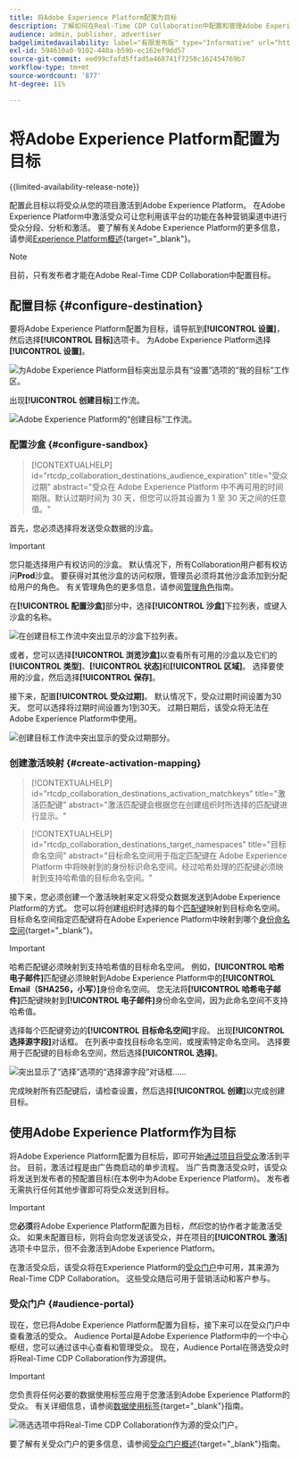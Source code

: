 ```yaml
---
title: 将Adobe Experience Platform配置为目标
description: 了解如何在Real-Time CDP Collaboration中配置和管理Adobe Experience Platform作为目标。
audience: admin, publisher, advertiser
badgelimitedavailability: label="有限发布版" type="Informative" url="https://helpx.adobe.com/cn/legal/product-descriptions/real-time-customer-data-platform-collaboration.html newtab=true"
exl-id: 594610a0-9102-448a-b59b-ec162ef9dd57
source-git-commit: eed99cfafd5ffad5a468741f7258c162454769b7
workflow-type: tm+mt
source-wordcount: '877'
ht-degree: 11%

---
```


# 将Adobe Experience Platform配置为目标

{{limited-availability-release-note}}

配置此目标以将受众从您的项目激活到Adobe Experience Platform。 在Adobe Experience Platform中激活受众可让您利用该平台的功能在各种营销渠道中进行受众分段、分析和激活。 要了解有关Adobe Experience Platform的更多信息，请参阅[Experience Platform概述](https://experienceleague.adobe.com/zh-hans/docs/experience-platform/landing/home){target="_blank"}。

>[!NOTE]
>
>目前，只有发布者才能在Adobe Real-Time CDP Collaboration中配置目标。

## 配置目标 {#configure-destination}

要将Adobe Experience Platform配置为目标，请导航到&#x200B;**[!UICONTROL 设置]**，然后选择&#x200B;**[!UICONTROL 目标]**&#x200B;选项卡。 为Adobe Experience Platform选择&#x200B;**[!UICONTROL 设置]**。

![为Adobe Experience Platform目标突出显示具有“设置”选项的“我的目标”工作区。](/help/assets/destinations/adobe-experience-platform/setup-aep.png)

出现&#x200B;**[!UICONTROL 创建目标]**&#x200B;工作流。

![Adobe Experience Platform的“创建目标”工作流。](/help/assets/destinations/adobe-experience-platform/create-destination.png)

### 配置沙盒 {#configure-sandbox}

>[!CONTEXTUALHELP]
>id="rtcdp_collaboration_destinations_audience_expiration"
>title="受众过期"
>abstract="受众在 Adobe Experience Platform 中不再可用的时间期限。默认过期时间为 30 天，但您可以将其设置为 1 至 30 天之间的任意值。"

首先，您必须选择将发送受众数据的沙盒。

>[!IMPORTANT]
>
>您只能选择用户有权访问的沙盒。 默认情况下，所有Collaboration用户都有权访问&#x200B;**Prod**&#x200B;沙盒。 要获得对其他沙盒的访问权限，管理员必须将其他沙盒添加到分配给用户的角色。 有关管理角色的更多信息，请参阅[管理角色](../permissions/manage-roles.md)指南。

在&#x200B;**[!UICONTROL 配置沙盒]**&#x200B;部分中，选择&#x200B;**[!UICONTROL 沙盒]**&#x200B;下拉列表，或键入沙盒的名称。

![在创建目标工作流中突出显示的沙盒下拉列表。](/help/assets/destinations/adobe-experience-platform/select-sandbox.png)

或者，您可以选择&#x200B;**[!UICONTROL 浏览沙盒]**&#x200B;以查看所有可用的沙盒以及它们的&#x200B;**[!UICONTROL 类型]**、**[!UICONTROL 状态]**&#x200B;和&#x200B;**[!UICONTROL 区域]**。 选择要使用的沙盒，然后选择&#x200B;**[!UICONTROL 保存]**。

接下来，配置&#x200B;**[!UICONTROL 受众过期]**。 默认情况下，受众过期时间设置为30天。 您可以选择将过期时间设置为1到30天。 过期日期后，该受众将无法在Adobe Experience Platform中使用。

![创建目标工作流中突出显示的受众过期部分。](/help/assets/destinations/adobe-experience-platform/audience-expiration.png)

### 创建激活映射 {#create-activation-mapping}

>[!CONTEXTUALHELP]
>id="rtcdp_collaboration_destinations_activation_matchkeys"
>title="激活匹配键"
>abstract="激活匹配键会根据您在创建组织时所选择的匹配键进行显示。"

>[!CONTEXTUALHELP]
>id="rtcdp_collaboration_destinations_target_namespaces"
>title="目标命名空间"
>abstract="目标命名空间用于指定匹配键在 Adobe Experience Platform 中将映射到的身份标识命名空间。经过哈希处理的匹配键必须映射到支持哈希值的目标命名空间。"

接下来，您必须创建一个激活映射来定义将受众数据发送到Adobe Experience Platform的方式。 您可以将创建组织时选择的每个[匹配键](../setup/onboard-account.md#set-up-match-keys)映射到目标命名空间。 目标命名空间指定匹配键将在Adobe Experience Platform中映射到哪个[身份命名空间](https://experienceleague.adobe.com/zh-hans/docs/experience-platform/identity/features/namespaces#standard){target="_blank"}。

>[!IMPORTANT]
>
>哈希匹配键必须映射到支持哈希值的目标命名空间。 例如，**[!UICONTROL 哈希电子邮件]**&#x200B;匹配键必须映射到Adobe Experience Platform中的&#x200B;**[!UICONTROL Email（SHA256，小写）]**&#x200B;身份命名空间。 您无法将&#x200B;**[!UICONTROL 哈希电子邮件]**&#x200B;匹配键映射到&#x200B;**[!UICONTROL 电子邮件]**&#x200B;身份命名空间，因为此命名空间不支持哈希值。

选择每个匹配键旁边的&#x200B;**[!UICONTROL 目标命名空间]**&#x200B;字段。 出现&#x200B;**[!UICONTROL 选择源字段]**&#x200B;对话框。 在列表中查找目标命名空间，或搜索特定命名空间。 选择要用于匹配键的目标命名空间，然后选择&#x200B;**[!UICONTROL 选择]**。

![突出显示了“选择”选项的“选择源字段”对话框……](/help/assets/destinations/adobe-experience-platform/select-target-namespace.png)

完成映射所有匹配键后，请检查设置，然后选择&#x200B;**[!UICONTROL 创建]**&#x200B;以完成创建目标。

## 使用Adobe Experience Platform作为目标

将Adobe Experience Platform配置为目标后，即可开始[通过项目将受众](../collaborate/activate.md)激活到平台。 目前，激活过程是由广告商启动的单步流程。 当广告商激活受众时，该受众将发送到发布者的预配置目标(在本例中为Adobe Experience Platform)。 发布者无需执行任何其他步骤即可将受众发送到目标。

>[!IMPORTANT]
>
>您&#x200B;**必须**&#x200B;将Adobe Experience Platform配置为目标&#x200B;*，然后*&#x200B;您的协作者才能激活受众。 如果未配置目标，则将会向您发送该受众，并在项目的&#x200B;**[!UICONTROL 激活]**&#x200B;选项卡中显示，但不会激活到Adobe Experience Platform。

在激活受众后，该受众将在Experience Platform的[受众门户](#audience-portal)中可用，其来源为Real-Time CDP Collaboration。  这些受众随后可用于营销活动和客户参与。

### 受众门户 {#audience-portal}

现在，您已将Adobe Experience Platform配置为目标，接下来可以在受众门户中查看激活的受众。 Audience Portal是Adobe Experience Platform中的一个中心枢纽，您可以通过该中心查看和管理受众。 现在，Audience Portal在筛选受众时将Real-Time CDP Collaboration作为源提供。

>[!IMPORTANT]
>
>您负责将任何必要的数据使用标签应用于您激活到Adobe Experience Platform的受众。 有关详细信息，请参阅[数据使用标签](https://experienceleague.adobe.com/zh-hans/docs/experience-platform/data-governance/labels/overview){target="_blank"}指南。

![筛选选项中将Real-Time CDP Collaboration作为源的受众门户。](/help/assets/destinations/adobe-experience-platform/audience-portal.png)

要了解有关受众门户的更多信息，请参阅[受众门户概述](https://experienceleague.adobe.com/zh-hans/docs/experience-platform/segmentation/ui/audience-portal#manage-audiences){target="_blank"}指南。

